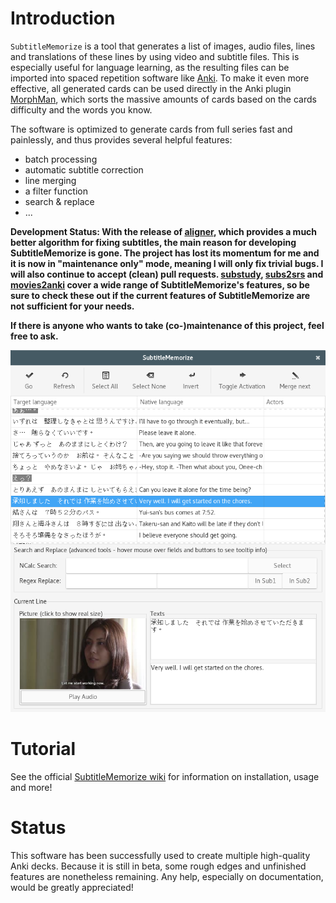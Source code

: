 ﻿Introduction
============

`SubtitleMemorize` is a tool that generates a list of images, audio files, lines and
translations of these lines by using video and subtitle files.
This is especially useful for language learning, as the resulting files can be imported into
spaced repetition software
like [Anki](http://ankisrs.net/ "Link to Anki homepage"). To make it even more effective, all generated cards can be used directly in the Anki plugin [MorphMan](https://github.com/ChangSpivey/MorphMan), which sorts the massive amounts of cards based on the cards difficulty and the words you know.

The software is optimized to generate cards from full series fast and painlessly, and thus provides several helpful features:

-   batch processing
-   automatic subtitle correction
-   line merging
-   a filter function
-   search & replace
-   ...

__Development Status: With the release of [aligner](https://github.com/kaegi/aligner), which provides a much better algorithm for fixing subtitles, the main reason for developing SubtitleMemorize is gone. The project has lost its momentum for me and it is now in "maintenance only" mode, meaning I will only fix trivial bugs. I will also continue to accept (clean) pull requests. [substudy](https://github.com/emk/substudy), [subs2srs](http://subs2srs.sourceforge.net/) and [movies2anki](https://github.com/kelciour/movies2anki) cover a wide range of SubtitleMemorize's features, so be sure to check these out if the current features of SubtitleMemorize are not sufficient for your needs.__

__If there is anyone who wants to take (co-)maintenance of this project, feel free to ask.__

![Image](/Images/SubtitleMemorize_In_Action.png)

Tutorial
============
See the official [SubtitleMemorize wiki](https://github.com/ChangSpivey/SubtitleMemorize/wiki) for information on installation, usage and more!

Status
============
This software has been successfully used to create multiple high-quality Anki decks. Because it is still in beta, some rough edges and unfinished features are nonetheless remaining. Any help, especially on documentation, would be greatly appreciated!
